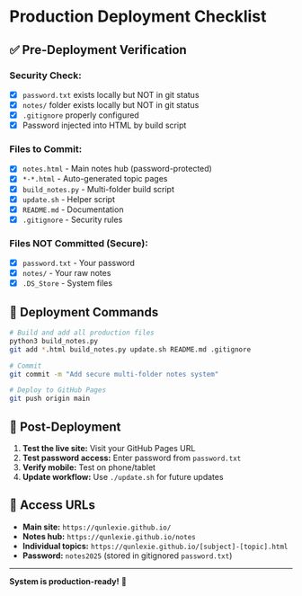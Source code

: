 # Production Deployment Checklist

## ✅ Pre-Deployment Verification

### Security Check:
- [x] `password.txt` exists locally but NOT in git status
- [x] `notes/` folder exists locally but NOT in git status  
- [x] `.gitignore` properly configured
- [x] Password injected into HTML by build script

### Files to Commit:
- [x] `notes.html` - Main notes hub (password-protected)
- [x] `*-*.html` - Auto-generated topic pages
- [x] `build_notes.py` - Multi-folder build script
- [x] `update.sh` - Helper script
- [x] `README.md` - Documentation
- [x] `.gitignore` - Security rules

### Files NOT Committed (Secure):
- [x] `password.txt` - Your password
- [x] `notes/` - Your raw notes
- [x] `.DS_Store` - System files

## 🚀 Deployment Commands

```bash
# Build and add all production files
python3 build_notes.py
git add *.html build_notes.py update.sh README.md .gitignore

# Commit
git commit -m "Add secure multi-folder notes system"

# Deploy to GitHub Pages
git push origin main
```

## 🔐 Post-Deployment

1. **Test the live site:** Visit your GitHub Pages URL
2. **Test password access:** Enter password from `password.txt`
3. **Verify mobile:** Test on phone/tablet
4. **Update workflow:** Use `./update.sh` for future updates

## 📱 Access URLs

- **Main site:** `https://qunlexie.github.io/`
- **Notes hub:** `https://qunlexie.github.io/notes`
- **Individual topics:** `https://qunlexie.github.io/[subject]-[topic].html`
- **Password:** `notes2025` (stored in gitignored `password.txt`)

---

**System is production-ready!** 🎉
